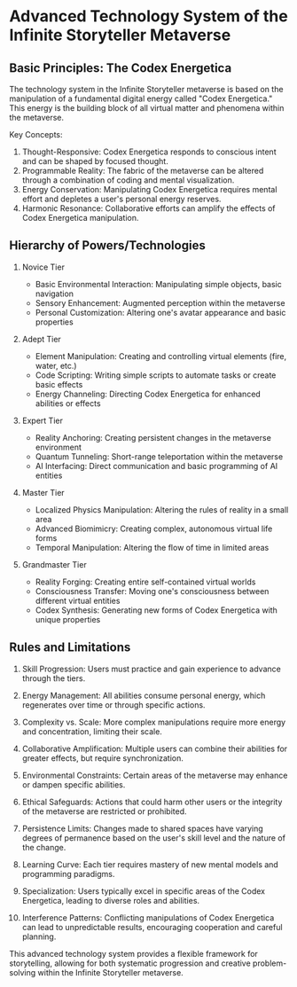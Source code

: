 # Advanced Technology System of the Infinite Storyteller Metaverse

## Basic Principles: The Codex Energetica

The technology system in the Infinite Storyteller metaverse is based on the manipulation of a fundamental digital energy called "Codex Energetica." This energy is the building block of all virtual matter and phenomena within the metaverse.

Key Concepts:
1. Thought-Responsive: Codex Energetica responds to conscious intent and can be shaped by focused thought.
2. Programmable Reality: The fabric of the metaverse can be altered through a combination of coding and mental visualization.
3. Energy Conservation: Manipulating Codex Energetica requires mental effort and depletes a user's personal energy reserves.
4. Harmonic Resonance: Collaborative efforts can amplify the effects of Codex Energetica manipulation.

## Hierarchy of Powers/Technologies

1. Novice Tier
   - Basic Environmental Interaction: Manipulating simple objects, basic navigation
   - Sensory Enhancement: Augmented perception within the metaverse
   - Personal Customization: Altering one's avatar appearance and basic properties

2. Adept Tier
   - Element Manipulation: Creating and controlling virtual elements (fire, water, etc.)
   - Code Scripting: Writing simple scripts to automate tasks or create basic effects
   - Energy Channeling: Directing Codex Energetica for enhanced abilities or effects

3. Expert Tier
   - Reality Anchoring: Creating persistent changes in the metaverse environment
   - Quantum Tunneling: Short-range teleportation within the metaverse
   - AI Interfacing: Direct communication and basic programming of AI entities

4. Master Tier
   - Localized Physics Manipulation: Altering the rules of reality in a small area
   - Advanced Biomimicry: Creating complex, autonomous virtual life forms
   - Temporal Manipulation: Altering the flow of time in limited areas

5. Grandmaster Tier
   - Reality Forging: Creating entire self-contained virtual worlds
   - Consciousness Transfer: Moving one's consciousness between different virtual entities
   - Codex Synthesis: Generating new forms of Codex Energetica with unique properties

## Rules and Limitations

1. Skill Progression: Users must practice and gain experience to advance through the tiers.

2. Energy Management: All abilities consume personal energy, which regenerates over time or through specific actions.

3. Complexity vs. Scale: More complex manipulations require more energy and concentration, limiting their scale.

4. Collaborative Amplification: Multiple users can combine their abilities for greater effects, but require synchronization.

5. Environmental Constraints: Certain areas of the metaverse may enhance or dampen specific abilities.

6. Ethical Safeguards: Actions that could harm other users or the integrity of the metaverse are restricted or prohibited.

7. Persistence Limits: Changes made to shared spaces have varying degrees of permanence based on the user's skill level and the nature of the change.

8. Learning Curve: Each tier requires mastery of new mental models and programming paradigms.

9. Specialization: Users typically excel in specific areas of the Codex Energetica, leading to diverse roles and abilities.

10. Interference Patterns: Conflicting manipulations of Codex Energetica can lead to unpredictable results, encouraging cooperation and careful planning.

This advanced technology system provides a flexible framework for storytelling, allowing for both systematic progression and creative problem-solving within the Infinite Storyteller metaverse.
